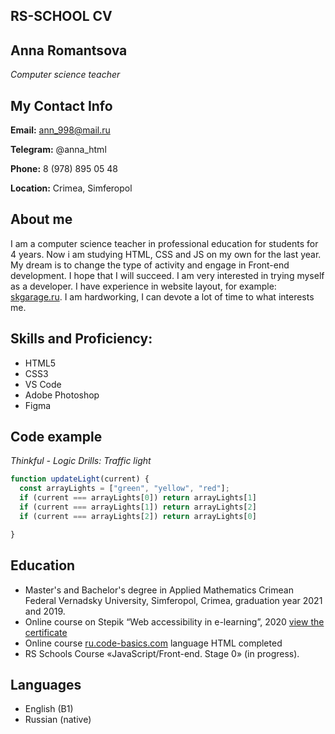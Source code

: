 ## **RS-SCHOOL CV**

## **Anna Romantsova**
*Computer science teacher*

## My Contact Info

**Email:** ann_998@mail.ru

**Telegram:** @anna_html

**Phone:** 8 (978) 895 05 48

**Location:** Crimea, Simferopol


## About me

I am a computer science teacher in professional education for students for 4 years. Now i am studying HTML, CSS and JS on my own for the last year.
My dream is to change the type of activity and engage in Front-end development. I hope that I will succeed. I am very interested in trying myself as a developer.
I have experience in website layout, for example: [skgarage.ru](https://skgarage.ru/ "view"). I am hardworking, I can devote a lot of time to what interests me.

## Skills and Proficiency:

* HTML5
* CSS3
* VS Code
* Adobe Photoshop
* Figma
## Code example

*Thinkful - Logic Drills: Traffic light*
```javascript
function updateLight(current) {
  const arrayLights = ["green", "yellow", "red"];
  if (current === arrayLights[0]) return arrayLights[1]
  if (current === arrayLights[1]) return arrayLights[2]
  if (current === arrayLights[2]) return arrayLights[0]

}
```

## Education	

* Master's and Bachelor's degree in Applied Mathematics Crimean Federal Vernadsky University, Simferopol, Crimea, graduation year 2021 and 2019.
* Online course on Stepik “Web accessibility in e-learning”, 2020 [view the certificate](https://stepik.org/cert/818899 "the certificate")
* Online course [ru.code-basics.com](https://ru.code-basics.com "ru.code-basics") language HTML completed
* RS Schools Course «JavaScript/Front-end. Stage 0» (in progress).
## Languages
* English (B1) 	
* Russian (native)